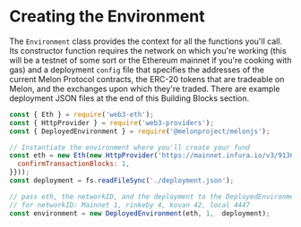 # Creating the Environment

The `Environment` class provides the context for all the functions you'll call. Its constructor function requires the network on which you're working \(this will be a testnet of some sort or the Ethereum mainnet if you're cooking with gas\) and a deployment `config` file that specifies the addresses of the current Melon Protocol contracts, the ERC-20 tokens that are tradeable on Melon, and the exchanges upon which they're traded. There are example deployment JSON files at the end of this Building Blocks section.

```javascript
const { Eth } = require('web3-eth');
const { HttpProvider } = require('web3-providers');
const { DeployedEnvironment } = require('@melonproject/melonjs');

// Instantiate the environment where you'll create your fund
const eth = new Eth(new HttpProvider('https://mainnet.infura.io/v3/9136e09ace01493b86fed528cb6a87a5', {
  confirmTransactionBlocks: 1,
}}));
const deployment = fs.readFileSync('./deployment.json');

// pass eth, the networkID, and the deployment to the DeployedEnvironment constructor
// for networkID: Mainnet 1, rinkeby 4, kovan 42, local 4447
const environment = new DeployedEnvironment(eth, 1,  deployment);
```

